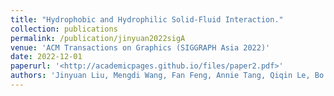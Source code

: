 ```yaml
---
title: "Hydrophobic and Hydrophilic Solid-Fluid Interaction."
collection: publications
permalink: /publication/jinyuan2022sigA
venue: 'ACM Transactions on Graphics (SIGGRAPH Asia 2022)'
date: 2022-12-01
paperurl: '<http://academicpages.github.io/files/paper2.pdf>'
authors: 'Jinyuan Liu, Mengdi Wang, Fan Feng, Annie Tang, Qiqin Le, Bo Zhu'
---
```


